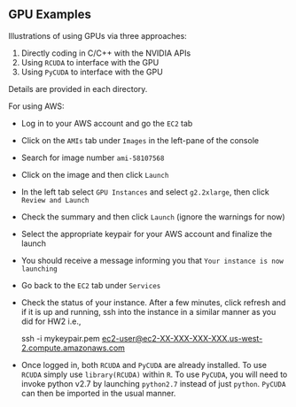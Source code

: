 ## GPU Examples

Illustrations of using GPUs via three approaches:

1. Directly coding in C/C++ with the NVIDIA APIs
2. Using `RCUDA` to interface with the GPU
3. Using `PyCUDA` to interface with the GPU

Details are provided in each directory.

For using AWS:

+ Log in to your AWS account and go the `EC2` tab

+ Click on the `AMIs` tab under `Images` in the left-pane of the console

+ Search for image number `ami-58107568`

+ Click on the image and then click `Launch`

+ In the left tab select `GPU Instances` and select `g2.2xlarge`, then click `Review and Launch`

+ Check the summary and then click `Launch` (ignore the warnings for now)

+ Select the appropriate keypair for your AWS account and finalize the launch

+ You should receive a message informing you that `Your instance is now launching`

+ Go back to the `EC2` tab under `Services`

+ Check the status of your instance. After a few minutes, click refresh and if it is up and running, ssh into the instance in a similar manner as you did for HW2 i.e., 

    ssh -i mykeypair.pem ec2-user@ec2-XX-XXX-XXX-XXX.us-west-2.compute.amazonaws.com

+ Once logged in, both `RCUDA` and `PyCUDA` are already installed. To use `RCUDA` simply use `library(RCUDA)` within `R`. To use `PyCUDA`, you will need to invoke python v2.7 by launching `python2.7` instead of just `python`. `PyCUDA` can then be imported in the usual manner.



